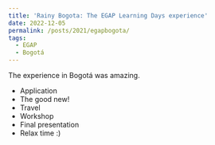 ```yaml
---
title: 'Rainy Bogota: The EGAP Learning Days experience'
date: 2022-12-05
permalink: /posts/2021/egapbogota/
tags:
  - EGAP
  - Bogotá
---
```


The experience in Bogotá was amazing.

- Application
- The good new!
- Travel
- Workshop
- Final presentation
- Relax time :)
